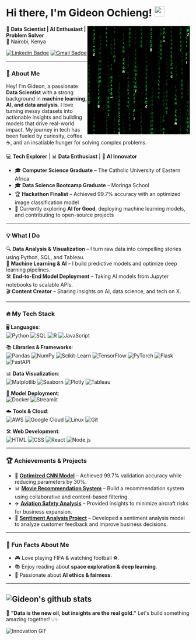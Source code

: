 # Hi there, I'm Gideon Ochieng! <img src="https://media.giphy.com/media/hvRJCLFzcasrR4ia7z/giphy.gif" width="28px" height="28px">


<img src = 'images/matrix.gif' alt = 'Awesome Matrix Code' align='right'/>

🚀 **Data Scientist | AI Enthusiast | Problem Solver**  
📍 Nairobi, Kenya  


[![Linkedin Badge](https://img.shields.io/badge/-Gideon-blue?style=flat-square&logo=Linkedin&logoColor=white&link=www.linkedin.com/in/gideon-ochieng)](https://www.linkedin.com/in/haany-ali) [![Gmail Badge](https://img.shields.io/badge/-ochienggideon9@gmail.com-c14438?style=flat-square&logo=Gmail&logoColor=white&link=mailto:asterp04@gmail.com)](mailto:ochienggideon9@gmail.com)

---

### 🌟 About Me
Hey! I'm Gideon, a passionate **Data Scientist** with a strong background in **machine learning, AI, and data analysis**. I love turning messy datasets into actionable insights and building models that drive real-world impact. My journey in tech has been fueled by curiosity, coffee ☕, and an insatiable hunger for solving complex problems.


💻 **Tech Explorer** | 📊 **Data Enthusiast** | 🤖 **AI Innovator**  

- 🎓 **Computer Science Graduate** – The Catholic University of Eastern Africa  
- 🎓 **Data Science Bootcamp Graduate** – Moringa School  
- 🏆 **Hackathon Finalist** – Achieved 99.7% accuracy with an optimized image classification model  
- 🎯 Currently exploring **AI for Good**, deploying machine learning models, and contributing to open-source projects  


---

### 💡 What I Do
🔍 **Data Analysis & Visualization** – I turn raw data into compelling stories using Python, SQL, and Tableau.  
🤖 **Machine Learning & AI** – I build predictive models and optimize deep learning pipelines.  
🛠️ **End-to-End Model Deployment** – Taking AI models from Jupyter notebooks to scalable APIs.  
🎬 **Content Creator** – Sharing insights on AI, data science, and tech on X.  

---

### 🔥 My Tech Stack
🖥️ **Languages**:  
![Python](https://img.shields.io/badge/-Python-3776AB?style=flat-square&logo=python&logoColor=white) ![SQL](https://img.shields.io/badge/-SQL-4479A1?style=flat-square&logo=postgresql&logoColor=white) ![R](https://img.shields.io/badge/-R-276DC3?style=flat-square&logo=r&logoColor=white) ![JavaScript](https://img.shields.io/badge/-JavaScript-F7DF1E?style=flat-square&logo=javascript&logoColor=black)

📚 **Libraries & Frameworks**:  
![Pandas](https://img.shields.io/badge/-Pandas-150458?style=flat-square&logo=pandas&logoColor=white) ![NumPy](https://img.shields.io/badge/-NumPy-013243?style=flat-square&logo=numpy&logoColor=white) ![Scikit-Learn](https://img.shields.io/badge/-Scikit%20Learn-F7931E?style=flat-square&logo=scikit-learn&logoColor=white) ![TensorFlow](https://img.shields.io/badge/-TensorFlow-FF6F00?style=flat-square&logo=tensorflow&logoColor=white) ![PyTorch](https://img.shields.io/badge/-PyTorch-EE4C2C?style=flat-square&logo=pytorch&logoColor=white) ![Flask](https://img.shields.io/badge/-Flask-000000?style=flat-square&logo=flask&logoColor=white) ![FastAPI](https://img.shields.io/badge/-FastAPI-009688?style=flat-square&logo=fastapi&logoColor=white)

📊 **Data Visualization**:  
![Matplotlib](https://img.shields.io/badge/-Matplotlib-11557C?style=flat-square&logo=matplotlib&logoColor=white) ![Seaborn](https://img.shields.io/badge/-Seaborn-0081A5?style=flat-square&logo=python&logoColor=white) ![Plotly](https://img.shields.io/badge/-Plotly-3F4F75?style=flat-square&logo=plotly&logoColor=white) ![Tableau](https://img.shields.io/badge/-Tableau-E97627?style=flat-square&logo=tableau&logoColor=white)

🚀 **Model Deployment**:  
![Docker](https://img.shields.io/badge/-Docker-2496ED?style=flat-square&logo=docker&logoColor=white) ![Streamlit](https://img.shields.io/badge/-Streamlit-FF4B4B?style=flat-square&logo=streamlit&logoColor=white)

☁️ **Tools & Cloud**:  
![AWS](https://img.shields.io/badge/-AWS-232F3E?style=flat-square&logo=amazon-aws&logoColor=white) ![Google Cloud](https://img.shields.io/badge/-Google%20Cloud-4285F4?style=flat-square&logo=google-cloud&logoColor=white) ![Linux](https://img.shields.io/badge/-Linux-FCC624?style=flat-square&logo=linux&logoColor=black) ![Git](https://img.shields.io/badge/-Git-F05032?style=flat-square&logo=git&logoColor=white)

🛠️ **Web Development**:  
![HTML](https://img.shields.io/badge/-HTML5-E34F26?style=flat-square&logo=html5&logoColor=white) ![CSS](https://img.shields.io/badge/-CSS3-1572B6?style=flat-square&logo=css3&logoColor=white) ![React](https://img.shields.io/badge/-React-61DAFB?style=flat-square&logo=react&logoColor=black) ![Node.js](https://img.shields.io/badge/-Node.js-339933?style=flat-square&logo=node.js&logoColor=white)
 


---

### 🏆 Achievements & Projects
- 🏅 **[Optimized CNN Model](https://github.com/ochienggideon/cnn-model)** – Achieved 99.7% validation accuracy while reducing parameters by 30%.
- 📊 **[Movie Recommendation System](https://github.com/Masinde10/Group3_phase4_Project)** – Build a recommendation system using collaborative and content-based filtering.
- ✈️ **[Aviation Safety Analysis](https://github.com/OchiengGideon/Aviation-Accident-Data-Analysis)** – Provided insights to minimize aircraft risks for business expansion.
- 📝 **[Sentiment Analysis Project](https://github.com/Masinde10/Group3-Phase5-Project)** – Developed a sentiment analysis model to analyze customer feedback and improve business decisions.




---


### 📌 Fun Facts About Me
- 🎮 Love playing FIFA & watching football ⚽.
- 📚 Enjoy reading about **space exploration & deep learning**.
- 🚀 Passionate about **AI ethics & fairness**.

---

![Gideon's github stats](https://github-readme-stats.vercel.app/api?username=OchiengGideon&show_icons=true&hide=[%22issues%22])
---

🚀 **"Data is the new oil, but insights are the real gold."** Let's build something amazing together! 💡✨

![Innovation GIF](images/pattern.gif)



<!--
**OchiengGideon/OchiengGideon** is a ✨ _special_ ✨ repository because its `README.md` (this file) appears on your GitHub profile.

Here are some ideas to get you started:

- 🔭 I’m currently working on ...
- 🌱 I’m currently learning ...
- 👯 I’m looking to collaborate on ...
- 🤔 I’m looking for help with ...
- 💬 Ask me about ...
- 📫 How to reach me: ...
- 😄 Pronouns: ...
- ⚡ Fun fact: ...
-->
